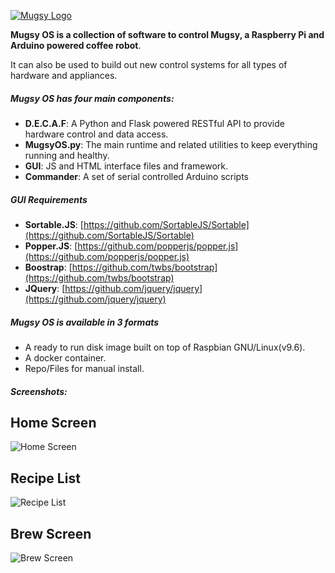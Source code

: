 [![Mugsy Logo](https://static1.squarespace.com/static/55f8db72e4b0219d1ebd9acc/5a56a92f652dea23bbbc226b/5ce4abf5678b0c0001a8fd8a/1558490139020/mugsyLogoPink.png?format=200w "Mugsy Logo")](https://static1.squarespace.com/static/55f8db72e4b0219d1ebd9acc/5a56a92f652dea23bbbc226b/5ce4abf5678b0c0001a8fd8a/1558490139020/mugsyLogoPink.png?format=200w "Mugsy Logo")

**Mugsy OS is a collection of software to control Mugsy, a Raspberry Pi and Arduino powered coffee robot**.

It can also be used to build out new control systems for all types of hardware and appliances.

##### Mugsy OS has four main components:
- **D.E.C.A.F**: A Python and Flask powered RESTful API to provide hardware control and data access.
- **MugsyOS.py**: The main runtime and related utilities to keep everything running and healthy.
- **GUI**: JS and HTML interface files and framework.
- **Commander**: A set of serial controlled Arduino scripts

##### GUI Requirements
- **Sortable.JS**: [https://github.com/SortableJS/Sortable](https://github.com/SortableJS/Sortable)
- **Popper.JS**: [https://github.com/popperjs/popper.js](https://github.com/popperjs/popper.js)
- **Boostrap**: [https://github.com/twbs/bootstrap](https://github.com/twbs/bootstrap)
- **JQuery**: [https://github.com/jquery/jquery](https://github.com/jquery/jquery)



##### Mugsy OS is available in 3 formats
- A ready to run disk image built on top of Raspbian GNU/Linux(v9.6).
- A docker container.
- Repo/Files for manual install.

##### Screenshots:
## Home Screen
![Home Screen](https://github.com/margyle/MugsyDev/blob/master/readMeAssets/home1.png)
## Recipe List
![Recipe List](https://github.com/margyle/MugsyDev/blob/master/readMeAssets/recipeList2.png)
## Brew Screen
![Brew Screen](https://github.com/margyle/MugsyDev/blob/master/readMeAssets/brewScreen.png)


